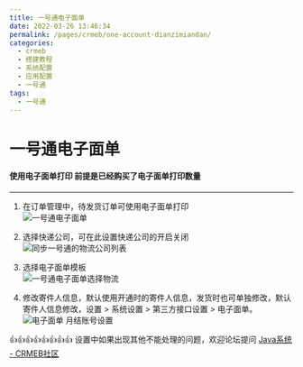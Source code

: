 ```yaml
---
title: 一号通电子面单
date: 2022-03-26 13:46:34
permalink: /pages/crmeb/one-account-dianzimiandan/
categories:
  - crmeb
  - 搭建教程
  - 系统配置
  - 应用配置
  - 一号通
tags:
  - 一号通
---
```


# **一号通电子面单**

#### **使用电子面单打印 前提是已经购买了电子面单打印数量**

* * *

1. 在订单管理中，待发货订单可使用电子面单打印  
   ![一号通电子面单](https://fastly.jsdelivr.net/gh/xbdazz/mypic/img/202203301837079.png)

2. 选择快递公司，可在此设置快递公司的开启关闭
   ![同步一号通的物流公司列表](https://fastly.jsdelivr.net/gh/xbdazz/mypic/img/202203301839384.png)

3. 选择电子面单模板  
   ![一号通电子面单选择物流](https://fastly.jsdelivr.net/gh/xbdazz/mypic/img/202203301839254.png)

3. 修改寄件人信息，默认使用开通时的寄件人信息，发货时也可单独修改，默认寄件人信息修改，设置 > 系统设置 > 第三方接口设置 > 电子面单。![电子面单 月结账号设置](https://fastly.jsdelivr.net/gh/xbdazz/mypic/img/202203301840501.png)

👍👍👍👍👍👍👍👍 设置中如果出现其他不能处理的问题，欢迎论坛提问 [Java系统 - CRMEB社区](https://q.crmeb.com/?categoryId=122&sequence=0)
